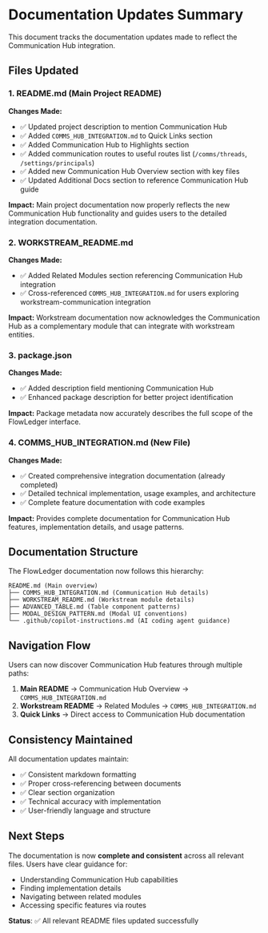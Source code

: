 # Documentation Updates Summary

This document tracks the documentation updates made to reflect the Communication Hub integration.

## Files Updated

### 1. README.md (Main Project README)
**Changes Made:**
- ✅ Updated project description to mention Communication Hub
- ✅ Added `COMMS_HUB_INTEGRATION.md` to Quick Links section
- ✅ Added Communication Hub to Highlights section
- ✅ Added communication routes to useful routes list (`/comms/threads`, `/settings/principals`)
- ✅ Added new Communication Hub Overview section with key files
- ✅ Updated Additional Docs section to reference Communication Hub guide

**Impact:** Main project documentation now properly reflects the new Communication Hub functionality and guides users to the detailed integration documentation.

### 2. WORKSTREAM_README.md
**Changes Made:**
- ✅ Added Related Modules section referencing Communication Hub integration
- ✅ Cross-referenced `COMMS_HUB_INTEGRATION.md` for users exploring workstream-communication integration

**Impact:** Workstream documentation now acknowledges the Communication Hub as a complementary module that can integrate with workstream entities.

### 3. package.json
**Changes Made:**
- ✅ Added description field mentioning Communication Hub
- ✅ Enhanced package description for better project identification

**Impact:** Package metadata now accurately describes the full scope of the FlowLedger interface.

### 4. COMMS_HUB_INTEGRATION.md (New File)
**Changes Made:**
- ✅ Created comprehensive integration documentation (already completed)
- ✅ Detailed technical implementation, usage examples, and architecture
- ✅ Complete feature documentation with code examples

**Impact:** Provides complete documentation for Communication Hub features, implementation details, and usage patterns.

## Documentation Structure

The FlowLedger documentation now follows this hierarchy:

```
README.md (Main overview)
├── COMMS_HUB_INTEGRATION.md (Communication Hub details)
├── WORKSTREAM_README.md (Workstream module details)
├── ADVANCED_TABLE.md (Table component patterns)
├── MODAL_DESIGN_PATTERN.md (Modal UI conventions)
└── .github/copilot-instructions.md (AI coding agent guidance)
```

## Navigation Flow

Users can now discover Communication Hub features through multiple paths:

1. **Main README** → Communication Hub Overview → `COMMS_HUB_INTEGRATION.md`
2. **Workstream README** → Related Modules → `COMMS_HUB_INTEGRATION.md`
3. **Quick Links** → Direct access to Communication Hub documentation

## Consistency Maintained

All documentation updates maintain:
- ✅ Consistent markdown formatting
- ✅ Proper cross-referencing between documents
- ✅ Clear section organization
- ✅ Technical accuracy with implementation
- ✅ User-friendly language and structure

## Next Steps

The documentation is now **complete and consistent** across all relevant files. Users have clear guidance for:
- Understanding Communication Hub capabilities
- Finding implementation details
- Navigating between related modules
- Accessing specific features via routes

**Status**: ✅ All relevant README files updated successfully
